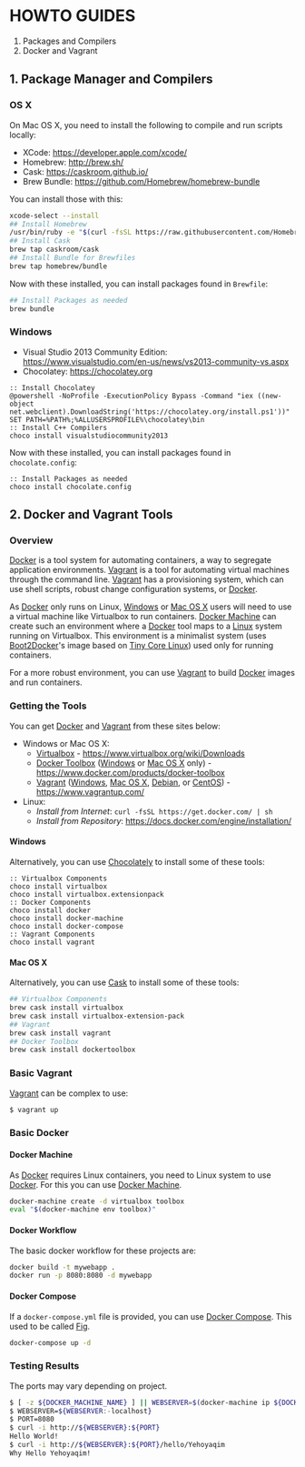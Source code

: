 # **HOWTO GUIDES**

1. Packages and Compilers
2. Docker and Vagrant

## **1. Package Manager and Compilers**

### **OS X**

On Mac OS X, you need to install the following to compile and run scripts locally:

* XCode: https://developer.apple.com/xcode/
* Homebrew: http://brew.sh/
* Cask: https://caskroom.github.io/
* Brew Bundle: https://github.com/Homebrew/homebrew-bundle

You can install those with this:

```bash
xcode-select --install
## Install Homebrew
/usr/bin/ruby -e "$(curl -fsSL https://raw.githubusercontent.com/Homebrew/install/master/install)"
## Install Cask
brew tap caskroom/cask
## Install Bundle for Brewfiles
brew tap homebrew/bundle
```

Now with these installed, you can install packages found in `Brewfile`:

```bash
## Install Packages as needed
brew bundle
```

### **Windows**

* Visual Studio 2013 Community Edition: https://www.visualstudio.com/en-us/news/vs2013-community-vs.aspx
* Chocolatey: https://chocolatey.org

```batch
:: Install Chocolatey
@powershell -NoProfile -ExecutionPolicy Bypass -Command "iex ((new-object net.webclient).DownloadString('https://chocolatey.org/install.ps1'))"
SET PATH=%PATH%;%ALLUSERSPROFILE%\chocolatey\bin
:: Install C++ Compilers
choco install visualstudiocommunity2013
```

Now with these installed, you can install packages found in `chocolate.config`:

```batch
:: Install Packages as needed
choco install chocolate.config
```

## **2. Docker and Vagrant Tools**

### **Overview**

[Docker](https://www.docker.com/) is a tool system for automating containers, a way to segregate application environments.  [Vagrant](https://www.vagrantup.com) is a tool for automating virtual machines through the command line.  [Vagrant](https://www.vagrantup.com) has a provisioning system, which can use shell scripts, robust change configuration systems, or [Docker](https://www.docker.com/).

As [Docker](https://www.docker.com/) only runs on Linux, [Windows](https://www.microsoft.com/en-us/windows) or [Mac OS X](http://www.apple.com/osx/) users will need to use a virtual machine like Virtualbox to run containers.  [Docker Machine](https://docs.docker.com/machine/) can create such an environment where a [Docker](https://www.docker.com/) tool maps to a [Linux](http://www.linuxfoundation.org/) system running on Virtualbox.  This environment is a minimalist system (uses [Boot2Docker](http://boot2docker.io/)'s image based on [Tiny Core Linux](http://tinycorelinux.net/)) used only for running containers.

For a more robust environment, you can use [Vagrant](https://www.vagrantup.com) to build [Docker](https://www.docker.com/) images and run containers.

### **Getting the Tools**

You can get [Docker](https://www.docker.com/) and [Vagrant](https://www.vagrantup.com) from these sites below:

* Windows or Mac OS X:
   * [Virtualbox](https://www.virtualbox.org/wiki/Downloads) - https://www.virtualbox.org/wiki/Downloads
   * [Docker Toolbox](https://www.docker.com/products/docker-toolbox) ([Windows](https://www.microsoft.com/en-us/windows) or [Mac OS X](http://www.apple.com/osx/) only) - https://www.docker.com/products/docker-toolbox
   * [Vagrant](https://www.vagrantup.com/) ([Windows](https://www.microsoft.com/en-us/windows), [Mac OS X](http://www.apple.com/osx/), [Debian](https://www.debian.org/), or [CentOS](https://www.centos.org/)) - https://www.vagrantup.com/
* Linux:
   * *Install from Internet*: `curl -fsSL https://get.docker.com/ | sh`
   * *Install from Repository*: https://docs.docker.com/engine/installation/

#### **Windows**

Alternatively, you can use [Chocolately](https://chocolatey.org/) to install some of these tools:

```batch
:: Virtualbox Components
choco install virtualbox
choco install virtualbox.extensionpack
:: Docker Components
choco install docker
choco install docker-machine
choco install docker-compose
:: Vagrant Components
choco install vagrant
```

#### **Mac OS X**

Alternatively, you can use [Cask](https://caskroom.github.io/) to install some of these tools:

```bash
## Virtualbox Components
brew cask install virtualbox
brew cask install virtualbox-extension-pack
## Vagrant
brew cask install vagrant
## Docker Toolbox
brew cask install dockertoolbox
```

### **Basic Vagrant**

[Vagrant](https://www.vagrantup.com/) can be complex to use:

```bash
$ vagrant up
```

### **Basic Docker**

#### **Docker Machine**
As [Docker](https://www.docker.com/) requires Linux containers, you need to Linux system to use [Docker](https://www.docker.com/).  For this you can use [Docker Machine](https://docs.docker.com/machine/).

```bash
docker-machine create -d virtualbox toolbox
eval "$(docker-machine env toolbox)"
```

#### **Docker Workflow**

The basic docker workflow for these projects are:

```bash
docker build -t mywebapp .
docker run -p 8080:8080 -d mywebapp
```

#### **Docker Compose**

If a `docker-compose.yml` file is provided, you can use [Docker Compose](https://www.docker.com/products/docker-compose).  This used to be called [Fig](http://www.fig.sh/).

```bash
docker-compose up -d
```

### **Testing Results**

The ports may vary depending on project.

```bash
$ [ -z ${DOCKER_MACHINE_NAME} ] || WEBSERVER=$(docker-machine ip ${DOCKER_MACHINE_NAME})
$ WEBSERVER=${WEBSERVER:-localhost}
$ PORT=8080
$ curl -i http://${WEBSERVER}:${PORT}
Hello World!
$ curl -i http://${WEBSERVER}:${PORT}/hello/Yehoyaqim
Why Hello Yehoyaqim!
```
